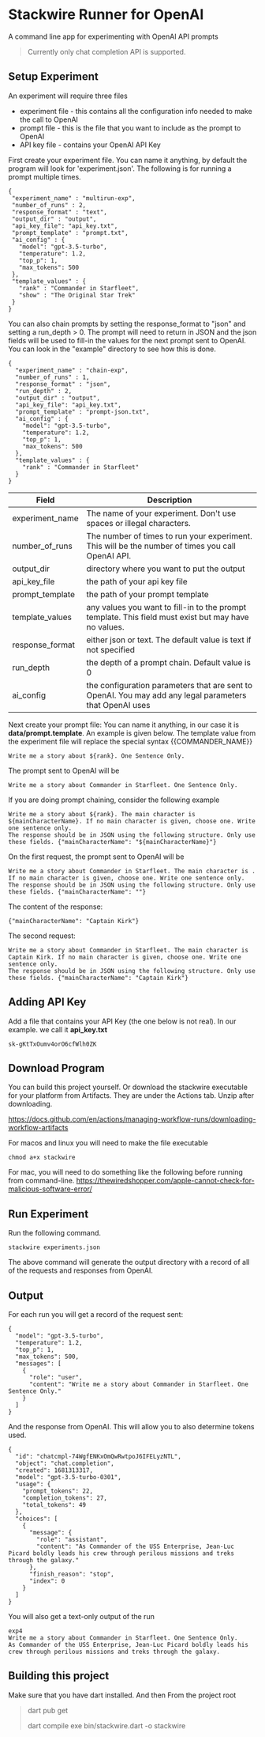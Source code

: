 # Stackwire Runner for OpenAI
A command line app for experimenting with OpenAI API prompts
> Currently only chat completion API is supported.

## Setup Experiment
An experiment will require three files
* experiment file - this contains all the configuration info needed to make the call to OpenAI
* prompt file - this is the file that you want to include as the prompt to OpenAI
* API key file - contains your OpenAI API Key

First create your experiment file. You can name it anything, by default the program will look for 'experiment.json'. The following is for running a prompt multiple times.
 ```
 {
  "experiment_name" : "multirun-exp",
  "number_of_runs" : 2,
  "response_format" : "text",
  "output_dir" : "output",
  "api_key_file": "api_key.txt",
  "prompt_template" : "prompt.txt",
  "ai_config" : {
    "model": "gpt-3.5-turbo",
    "temperature": 1.2,
    "top_p": 1,
    "max_tokens": 500
  },
  "template_values" : {
    "rank" : "Commander in Starfleet",
    "show" : "The Original Star Trek"
  }
}
 ```
You can also chain prompts by setting the response_format to "json" and setting a run_depth > 0. The prompt will need to return in JSON and the json fields will be used to fill-in the values for the next prompt sent to OpenAI. You can look in the "example" directory to see how this is done.
```
{
  "experiment_name" : "chain-exp",
  "number_of_runs" : 1,
  "response_format" : "json",
  "run_depth" : 2,
  "output_dir" : "output",
  "api_key_file": "api_key.txt",
  "prompt_template" : "prompt-json.txt",
  "ai_config" : {
    "model": "gpt-3.5-turbo",
    "temperature": 1.2,
    "top_p": 1,
    "max_tokens": 500
  },
  "template_values" : {
    "rank" : "Commander in Starfleet"
  }
}
```
| Field           | Description                                                                                             |
|-----------------|---------------------------------------------------------------------------------------------------------|
| experiment_name | The name of your experiment. Don't use spaces or illegal characters.                                    |
| number_of_runs  | The number of times to run your experiment. This will be the number of times you call OpenAI API.       |
| output_dir           | directory where you want to put the output                                                              |
| api_key_file           | the path of your api key file                                                                           |
| prompt_template           | the path of your prompt template                                                                        |
| template_values           | any values you want to fill-in to the prompt template. This field must exist but may have no values.    |
| response_format           | either json or text. The default value is text if not specified                                         |
| run_depth           | the depth of a prompt chain. Default value is 0                                                         |
| ai_config           | the configuration parameters that are sent to OpenAI. You may add any legal parameters that OpenAI uses |

Next create your prompt file: You can name it anything, in our case it is **data/prompt.template**. An example is given below. The template value from the experiment file will replace the special syntax {{COMMANDER_NAME}}
```
Write me a story about ${rank}. One Sentence Only.
```
The prompt sent to OpenAI will be

````
Write me a story about Commander in Starfleet. One Sentence Only.
````
If you are doing prompt chaining, consider the following example
```
Write me a story about ${rank}. The main character is ${mainCharacterName}. If no main character is given, choose one. Write one sentence only.
The response should be in JSON using the following structure. Only use these fields. {"mainCharacterName": "${mainCharacterName}"}
```
On the first request, the prompt sent to OpenAI will be
```
Write me a story about Commander in Starfleet. The main character is . If no main character is given, choose one. Write one sentence only.
The response should be in JSON using the following structure. Only use these fields. {"mainCharacterName": ""}
```
The content of the response:
```
{"mainCharacterName": "Captain Kirk"}
```
The second request:
```
Write me a story about Commander in Starfleet. The main character is Captain Kirk. If no main character is given, choose one. Write one sentence only.
The response should be in JSON using the following structure. Only use these fields. {"mainCharacterName": "Captain Kirk"}
```
## Adding API Key
Add a file that contains your API Key (the one below is not real). In our example. we call it **api_key.txt**
```
sk-gKtTxOumv4orO6cfWlh0ZK
```

## Download Program
You can build this project yourself. Or download the stackwire executable for your platform from
Artifacts. They are under the Actions tab. Unzip after downloading.

https://docs.github.com/en/actions/managing-workflow-runs/downloading-workflow-artifacts

For macos and linux you will need to make the file executable
```agsl
chmod a+x stackwire
```
For mac, you will need to do something like the following before running from command-line.
https://thewiredshopper.com/apple-cannot-check-for-malicious-software-error/

## Run Experiment

Run the following command.
```
stackwire experiments.json
```
The above command will generate the output directory with a record of all of the requests and responses from OpenAI.

## Output
For each run you will get a record of the request sent:

```
{
  "model": "gpt-3.5-turbo",
  "temperature": 1.2,
  "top_p": 1,
  "max_tokens": 500,
  "messages": [
    {
      "role": "user",
      "content": "Write me a story about Commander in Starfleet. One Sentence Only."
    }
  ]
}
```

And the response from OpenAI. This will allow you to also determine tokens used.
```
{
  "id": "chatcmpl-74WgfENKxOmQwRwtpoJ6IFELyzNTL",
  "object": "chat.completion",
  "created": 1681313317,
  "model": "gpt-3.5-turbo-0301",
  "usage": {
    "prompt_tokens": 22,
    "completion_tokens": 27,
    "total_tokens": 49
  },
  "choices": [
    {
      "message": {
        "role": "assistant",
        "content": "As Commander of the USS Enterprise, Jean-Luc Picard boldly leads his crew through perilous missions and treks through the galaxy."
      },
      "finish_reason": "stop",
      "index": 0
    }
  ]
}
```
You will also get a text-only output of the run

```
exp4
Write me a story about Commander in Starfleet. One Sentence Only.
As Commander of the USS Enterprise, Jean-Luc Picard boldly leads his crew through perilous missions and treks through the galaxy.

```

## Building this project
Make sure that you have dart installed. And then From the project root
> dart pub get
> 
> dart compile exe bin/stackwire.dart -o stackwire

